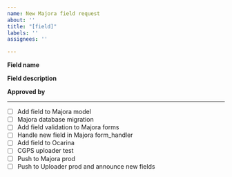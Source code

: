 ```yaml
---
name: New Majora field request
about: ''
title: "[field]"
labels: ''
assignees: ''

---
```


**Field name**

**Field description**

**Approved by**

***
* [ ] Add field to Majora model
* [ ] Majora database migration
* [ ] Add field validation to Majora forms
* [ ] Handle new field in Majora form_handler
* [ ] Add field to Ocarina
* [ ] CGPS uploader test
* [ ] Push to Majora prod
* [ ] Push to Uploader prod and announce new fields
